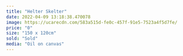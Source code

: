 ```yaml
---
title: "Helter Skelter"
date: 2022-04-09 13:18:38.470078
image: https://ucarecdn.com/583a515d-fe0c-457f-91e5-7523a4f5d7fe/
price: "0"
size: "150 x 120cm"
sold: "Sold"
media: "Oil on canvas"
---
```


